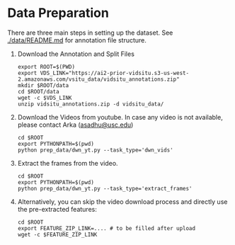 # Data Preparation

There are three main steps in setting up the dataset. See [./data/README.md]('./data/README.md') for annotation file structure.

1. Download the Annotation and Split Files
    ```
    export ROOT=$(PWD)
    export VDS_LINK="https://ai2-prior-vidsitu.s3-us-west-2.amazonaws.com/vsitu_data/vidsitu_annotations.zip"
    mkdir $ROOT/data
    cd $ROOT/data
    wget -c $VDS_LINK
    unzip vidsitu_annotations.zip -d vidsitu_data/
    ```

1. Download the Videos from youtube. In case any video is not available, please contact Arka (asadhu@usc.edu)

    ```
    cd $ROOT
    export PYTHONPATH=$(pwd)
    python prep_data/dwn_yt.py --task_type='dwn_vids'
    ```

1. Extract the frames from the video.

    ```
    cd $ROOT
    export PYTHONPATH=$(pwd)
    python prep_data/dwn_yt.py --task_type='extract_frames'
    ```

1. Alternatively, you can skip the video download process and directly use the pre-extracted features:

    ```
    cd $ROOT
    export FEATURE_ZIP_LINK=.... # to be filled after upload
    wget -c $FEATURE_ZIP_LINK
    ```
